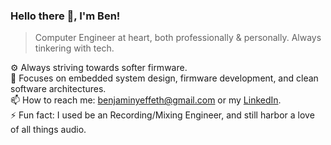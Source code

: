 ### Hello there 👋, I'm Ben!

> Computer Engineer at heart, both professionally & personally. Always tinkering with tech.

⚙️ Always striving towards softer firmware. \
🔎 Focuses on embedded system design, firmware development, and clean software architectures. \
📫 How to reach me: benjaminyeffeth@gmail.com or my [LinkedIn](https://www.linkedin.com/in/benjamin-yeffeth/). \
⚡ Fun fact: I used be an Recording/Mixing Engineer, and still harbor a love of all things audio.
